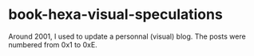 # book-hexa-visual-speculations
Around 2001, I used to update a personnal (visual) blog. The posts were numbered from 0x1 to 0xE.

